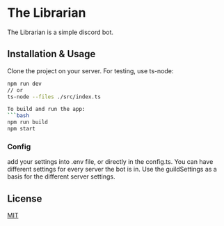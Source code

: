 # The Librarian

The Librarian is a simple discord bot.

## Installation & Usage

Clone the project on your server.
For testing, use ts-node:

````bash
npm run dev
// or
ts-node --files ./src/index.ts

To build and run the app:
```bash
npm run build
npm start
````

### Config

add your settings into .env file, or directly in the config.ts. You can have different settings for every server the bot is in.
Use the guildSettings as a basis for the different server settings.

## License

[MIT](https://choosealicense.com/licenses/mit/)
